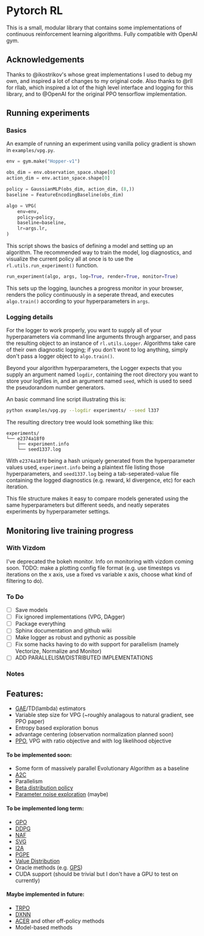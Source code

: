 # Pytorch RL

This is a small, modular library that contains some implementations of continuous reinforcement learning algorithms. Fully compatible with OpenAI gym.

## Acknowledgements

Thanks to @ikostrikov's whose great implementations I used to debug my own, and inspired a lot of changes to my original code. Also thanks to @rll for rllab, which inspired a lot of the high level interface and logging for this library, and to @OpenAI for the original PPO tensorflow implementation.


## Running experiments

### Basics
An example of running an experiment using vanilla policy gradient is shown in ```examples/vpg.py```.

```python
env = gym.make("Hopper-v1")

obs_dim = env.observation_space.shape[0]
action_dim = env.action_space.shape[0]

policy = GaussianMLP(obs_dim, action_dim, (8,))
baseline = FeatureEncodingBaseline(obs_dim)

algo = VPG(
    env=env,
    policy=policy,
    baseline=baseline,
    lr=args.lr,
)
```
This script shows the basics of defining a model and setting up an algorithm. The recommended way to train the model, log diagnostics, and visualize the current policy all at once is to use the ```rl.utils.run_experiment()``` function.

```python
run_experiment(algo, args, log=True, render=True, monitor=True)
```

This sets up the logging, launches a progress monitor in your browser, renders the policy continuously in a seperate thread, and executes ```algo.train()``` according to your hyperparameters in ```args```.

### Logging details
For the logger to work properly, you want to supply all of your hyperparameters via command line arguments through argparser, and pass the resulting object to an instance of ```rl.utils.Logger```. Algorithms take care of their own diagnostic logging; if you don't wont to log anything, simply don't pass a logger object to ```algo.train()```.

Beyond your algorithm hyperparameters, the Logger expects that you supply an argument named ```logdir```, containing the root directory you want to store your logfiles in, and an argument named ```seed```, which is used to seed the pseudorandom number generators.

An basic command line script illustrating this is:
```bash
python examples/vpg.py --logdir experiments/ --seed l337
```

The resulting directory tree would look something like this:
```
experiments/
└── e2374a18f0
    ├── experiment.info
    └── seed1337.log
```
With ```e2374a18f0``` being a hash uniquely generated from the hyperparameter values used, ```experiment.info``` being a plaintext file listing those hyperparameters, and ```seed1337.log``` being a tab-seperated-value file containing the logged diagnostics (e.g. reward, kl divergence, etc) for each iteration.

This file structure makes it easy to compare models generated using the same hyperparameters but different seeds, and neatly seperates experiments by hyperparameter settings.

## Monitoring live training progress

### With Vizdom
I've deprecated the bokeh monitor. Info on monitoring with vizdom coming soon. TODO: make a plotting config file format (e.g. use timesteps vs iterations on the x axis, use a fixed vs variable x axis, choose what kind of filtering to do).


### To Do
- [ ] Save models
- [ ] Fix ignored implementations (VPG, DAgger)
- [ ] Package everything
- [ ] Sphinx documentation and github wiki
- [ ] Make logger as robust and pythonic as possible
- [ ] Fix some hacks having to do with support for parallelism 
(namely Vectorize, Normalize and Monitor)
- [ ] ADD PARALLELISM/DISTRIBUTED IMPLEMENTATIONS

### Notes


## Features:
* [GAE](https://arxiv.org/abs/1506.02438)/TD(lambda) estimators
* Variable step size for VPG (~roughly analagous to natural gradient, see PPO paper)
* Entropy based exploration bonus
* advantage centering (observation normalization planned soon)
* [PPO](https://arxiv.org/abs/1707.06347), VPG with ratio objective and with log likelihood objective

#### To be implemented soon:

* Some form of massively parallel Evolutionary Algorithm as a baseline
* [A2C](https://arxiv.org/abs/1602.01783) 
* Parallelism
* [Beta distribution policy](http://proceedings.mlr.press/v70/chou17a/chou17a.pdf)
* [Parameter noise exploration](https://arxiv.org/abs/1706.01905) (maybe)


#### To be implemented long term:

* [GPO](https://arxiv.org/abs/1711.01012)
* [DDPG](https://arxiv.org/abs/1509.02971)
* [NAF](https://arxiv.org/abs/1603.00748)
* [SVG](https://arxiv.org/abs/1510.09142)
* [I2A](https://arxiv.org/abs/1707.06203)
* [PGPE](http://ieeexplore.ieee.org/document/5708821/?reload=true)
* [Value Distribution](https://arxiv.org/pdf/1707.06887.pdf)
* Oracle methods (e.g. [GPS](https://arxiv.org/abs/1610.00529))
* CUDA support (should be trivial but I don't have a GPU to test on currently)

#### Maybe implemented in future:

* [TRPO](https://arxiv.org/abs/1502.05477)
* [DXNN](https://arxiv.org/abs/1008.2412)
* [ACER](https://arxiv.org/abs/1611.01224) and other off-policy methods
* Model-based methods


